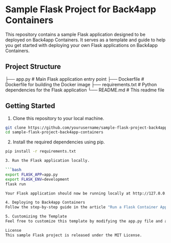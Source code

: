 # Sample Flask Project for Back4app Containers

This repository contains a sample Flask application designed to be deployed on Back4app Containers. It serves as a template and guide to help you get started with deploying your own Flask applications on Back4app Containers.

## Project Structure


├── app.py # Main Flask application entry point
├── Dockerfile # Dockerfile for building the Docker image
├── requirements.txt # Python dependencies for the Flask application
└── README.md # This readme file


## Getting Started

1. Clone this repository to your local machine.

```bash
git clone https://github.com/yourusername/sample-flask-project-back4app-containers.git
cd sample-flask-project-back4app-containers
```

2. Install the required dependencies using pip.

```bash
pip install -r requirements.txt

3. Run the Flask application locally.

```bash
export FLASK_APP=app.py
export FLASK_ENV=development
flask run

Your Flask application should now be running locally at http://127.0.0.1:5000/.

4. Deploying to Back4app Containers
Follow the step-by-step guide in the article "Run a Flask Container App"(https://www.back4app.com/docs-containers/run-a-flask-container-app) to deploy this sample Flask application on Back4app Containers.

5. Customizing the Template
Feel free to customize this template by modifying the app.py file and adding your own routes, views, and functionality. Make sure to update the requirements.txt file with any additional dependencies your application requires.

License
This sample Flask project is released under the MIT License.
